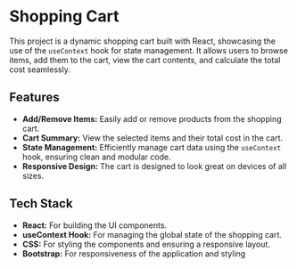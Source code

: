 # Shopping Cart 

This project is a dynamic shopping cart built with React, showcasing the use of the `useContext` hook for state management. It allows users to browse items, add them to the cart, view the cart contents, and calculate the total cost seamlessly.

## Features
- **Add/Remove Items:** Easily add or remove products from the shopping cart.
- **Cart Summary:** View the selected items and their total cost in the cart.
- **State Management:** Efficiently manage cart data using the `useContext` hook, ensuring clean and modular code.
- **Responsive Design:** The cart is designed to look great on devices of all sizes.

## Tech Stack
- **React:** For building the UI components.
- **useContext Hook:** For managing the global state of the shopping cart.
- **CSS:** For styling the components and ensuring a responsive layout.
- **Bootstrap:** For responsiveness of the application and styling



